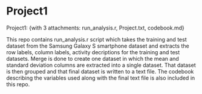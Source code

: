 Project1
========

Project1: {with 3 attachments: run_analysis.r, Project.txt, codebook.md} 

This repo contains run_analysis.r script which takes the training and test dataset from the Samsung Galaxy S smartphone dataset and extracts the row labels, column labels, activity decriptions for the training and test datasets.  Merge is done to create one dataset in which the mean and standard deviation columns are extracted into a single dataset.  That dataset is then grouped and that final dataset is written to a text file.  The codebook describing the variables used along with the final text file is also included in this repo.







